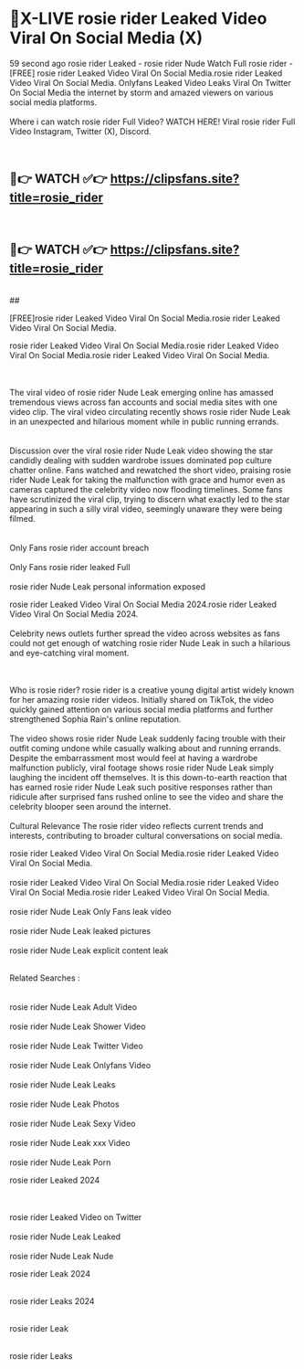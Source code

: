 # 🔴X-LIVE rosie rider Leaked Video Viral On Social Media (X)<br>


59 second ago rosie rider Leaked  - rosie rider Nude  Watch Full rosie rider - [FREE] rosie rider Leaked Video Viral On Social Media.rosie rider Leaked Video Viral On Social Media.   Onlyfans Leaked Video Leaks Viral On Twitter On Social Media the internet by storm and amazed viewers on various social media platforms. <br><br>
Where i can watch rosie rider Full Video? WATCH HERE! Viral rosie rider Full Video Instagram, Twitter (X), Discord. <br>


 <br>

##  🔴👉 WATCH ✅👉  <a href="https://clipsfans.site?title=rosie_rider&ref=git">https://clipsfans.site?title=rosie_rider</a> <br>
  <br>

##  🔴👉 WATCH ✅👉  <a href="https://clipsfans.site?title=rosie_rider&ref=git">https://clipsfans.site?title=rosie_rider</a> <br>
  <br>
  ##



[FREE]rosie rider Leaked Video Viral On Social Media.rosie rider Leaked Video Viral On Social Media. <br>

rosie rider Leaked Video Viral On Social Media.rosie rider Leaked Video Viral On Social Media.rosie rider Leaked Video Viral On Social Media. <br>


  <br>

  <br>
The viral video of rosie rider Nude Leak emerging online has amassed tremendous views across fan accounts and social media sites with one video clip. The viral video circulating recently shows rosie rider Nude Leak in an unexpected and hilarious moment while in public running errands.<br>
<br>


<br>
Discussion over the viral rosie rider Nude Leak video showing the star candidly dealing with sudden wardrobe issues dominated pop culture chatter online. Fans watched and rewatched the short video, praising rosie rider Nude Leak for taking the malfunction with grace and humor even as cameras captured the celebrity video now flooding timelines. Some fans have scrutinized the viral clip, trying to discern what exactly led to the star appearing in such a silly viral video, seemingly unaware they were being filmed.<br>
<br>
<br> 
Only Fans rosie rider account breach<br>
<br>
Only Fans rosie rider leaked Full <br>
<br>
rosie rider Nude Leak personal information exposed<br>

rosie rider Leaked Video Viral On Social Media 2024.rosie rider Leaked Video Viral On Social Media 2024. <br>
<br>
Celebrity news outlets further spread the video across websites as fans could not get enough of watching rosie rider Nude Leak in such a hilarious and eye-catching viral moment.<br>
<br>

<br>
Who is rosie rider? rosie rider is a creative young digital artist widely known for her amazing rosie rider videos. Initially shared on TikTok, the video quickly gained attention on various social media platforms and further strengthened Sophia Rain's online reputation.<br>
<br>
The video shows rosie rider Nude Leak suddenly facing trouble with their outfit coming undone while casually walking about and running errands. Despite the embarrassment most would feel at having a wardrobe malfunction publicly, viral footage shows rosie rider Nude Leak simply laughing the incident off themselves. It is this down-to-earth reaction that has earned rosie rider Nude Leak such positive responses rather than ridicule after surprised fans rushed online to see the video and share the celebrity blooper seen around the internet.<br>
<br>
Cultural Relevance The rosie rider video reflects current trends and interests, contributing to broader cultural conversations on social media.<br>

rosie rider Leaked Video Viral On Social Media.rosie rider Leaked Video Viral On Social Media.<br>
<br>
rosie rider Leaked Video Viral On Social Media.rosie rider Leaked Video Viral On Social Media.rosie rider Leaked Video Viral On Social Media.<br>
<br>
rosie rider Nude Leak Only Fans leak video<br>
<br>
rosie rider Nude Leak leaked pictures<br>
<br>
rosie rider Nude Leak explicit content leak<br>


<br>
Related Searches :<br>
<br>

<br>
rosie rider Nude Leak Adult Video<br>
<br>
rosie rider Nude Leak Shower Video<br>
<br>
rosie rider Nude Leak Twitter Video<br>
<br>
rosie rider Nude Leak Onlyfans Video<br>
<br>
rosie rider Nude Leak Leaks<br>
<br>
rosie rider Nude Leak Photos<br>

<br>
rosie rider Nude Leak Sexy Video<br>
<br>
rosie rider Nude Leak xxx Video<br>
<br>
rosie rider Nude Leak Porn<br>

rosie rider  Leaked 2024 <br> <br>
<br>

rosie rider Leaked Video on Twitter <br>
<br>
rosie rider Nude Leak Leaked<br>
<br>
rosie rider Nude Leak Nude<br>


rosie rider  Leak 2024 <br> <br>



rosie rider  Leaks 2024 <br> <br>



 
rosie rider  Leak<br> <br>



rosie rider  Leaks<br> <br>





</p>




 



</p>










